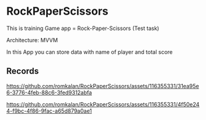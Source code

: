 # RockPaperScissors

This is training Game app = Rock-Paper-Scissors (Test task)

Architecture: MVVM

In this App you can store data with name of player and total score

## Records

https://github.com/romkalan/RockPaperScissors/assets/116355331/31ea95e6-3776-4feb-88c6-3fed9312abfa

https://github.com/romkalan/RockPaperScissors/assets/116355331/4f50e244-f9bc-4f86-9fac-a65d879a0ae1



